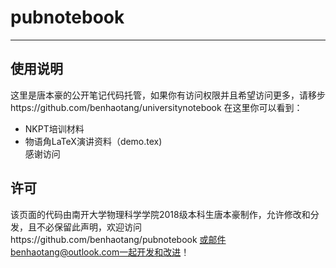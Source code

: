 # pubnotebook
---
## 使用说明
这里是唐本豪的公开笔记代码托管，如果你有访问权限并且希望访问更多，请移步https://github.com/benhaotang/universitynotebook
在这里你可以看到：
- NKPT培训材料
- 物语角LaTeX演讲资料（demo.tex)   
感谢访问
## 许可
该页面的代码由南开大学物理科学学院2018级本科生唐本豪制作，允许修改和分发，且不必保留此声明，欢迎访问https://github.com/benhaotang/pubnotebook 或邮件benhaotang@outlook.com一起开发和改进！

